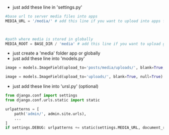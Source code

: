- just add these line in 'settings.py'
```python
#base url to server media files into apps
MEDIA_URL = '/media/' # add this line if you want to upload into apps folder

  

#path where media is stored in globally
MEDIA_ROOT = BASE_DIR / 'media' # add this line if you want to upload globally
```
- just create a 'media' folder app or globally
- just add these line into 'models.py'
```python
image = models.ImageField(upload_to='posts/media/uploads/', blank=True, null=True) # if you want to upload into apps folder

image = models.ImageField(upload_to='uploads/', blank=True, null=True) # if you want to upload into globally
```
- just add these line into 'ursl.py' (optional)
```python
from django.conf import settings
from django.conf.urls.static import static

urlpatterns = [
	path('admin/', admin.site.urls),
	...
]
if settings.DEBUG: urlpatterns += static(settings.MEDIA_URL, document_root=settings.MEDIA_ROOT) #if you want to url based access media files: http://localhost:8080/uploads/one.jpg
```
